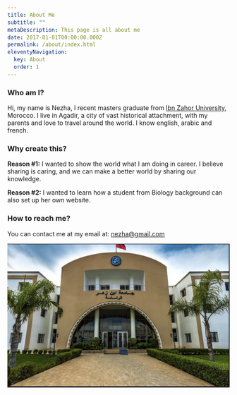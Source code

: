 ```yaml
---
title: About Me
subtitle: ""
metaDescription: This page is all about me
date: 2017-01-01T00:00:00.000Z
permalink: /about/index.html
eleventyNavigation:
  key: About
  order: 1
---
```


### Who am I?
Hi, my name is Nezha, I recent masters graduate from [Ibn Zahor University](https://www.uiz.ac.ma/), Morocco. I live in Agadir, a city of vast historical attachment, with my parents and love to travel around the world. I know english, arabic and french.

### Why create this?

**Reason #1:** I wanted to show the world what I am doing in career. I believe sharing is caring, and we can make a better world by sharing our knowledge.

**Reason #2:** I wanted to learn how a student from Biology background can also set up her own website.

### How to reach me?
You can contact me at my email at: nezha@gmail.com

![Fern in Hand](/src/assets/img/fern-forest.png "University")
